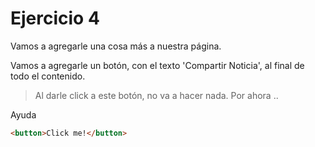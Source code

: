 # Ejercicio 4

Vamos a agregarle una cosa más a nuestra página.

Vamos a agregarle un botón, con el texto 'Compartir Noticia', al final de todo el contenido.

> Al darle click a este botón, no va a hacer nada. Por ahora ..

Ayuda

```HTML
<button>Click me!</button>
```


